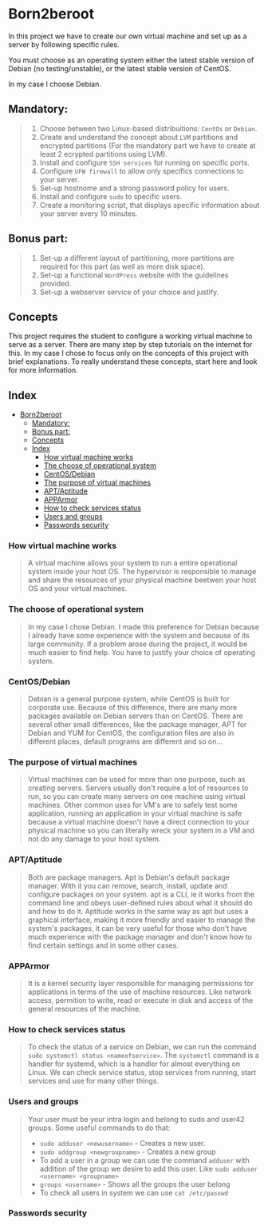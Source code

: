 # Born2beroot
In this project we have to create our own virtual machine and set up as a server by following specific rules. 

You must choose as an operating system either the latest stable version of Debian (no
testing/unstable), or the latest stable version of CentOS.

In my case I choose Debian.

## Mandatory:
> 1. Choose between two Linux-based distribuitions: `CentOs` or `Debian`.
> 2. Create and understand the concept about `LVM` partitions and encrypted partitions (For the mandatory part we have to create at least 2 ecrypted partitions using LVM).
> 3. Install and configure `SSH services` for running on specific ports.
> 4. Configure `UFW firewall` to allow only specifics connections to your server.
> 5. Set-up hostnome and a strong password policy for users.
> 6. Install and configure `sudo` to specific users.
> 7. Create a monitoring script, that displays specific information about your server every 10 minutes.

## Bonus part:
> 1. Set-up a different layout of partitioning, more partitions are required for this part (as well as more disk space).
> 2. Set-up a functional `WordPress` website with the guidelines provided.
> 3. Set-up a webserver service of your choice and justify.

## Concepts

This project requires the student to configure a working virtual machine to serve as a server. There are many step by step tutorials on the internet for this. In my case I chose to focus only on the concepts of this project with brief explanations. To really understand these concepts, start here and look for more information.

## Index
- [Born2beroot](#born2beroot)
  - [Mandatory:](#mandatory)
  - [Bonus part:](#bonus-part)
  - [Concepts](#concepts)
  - [Index](#index)
    - [How virtual machine works](#how-virtual-machine-works)
    - [The choose of operational system](#the-choose-of-operational-system)
    - [CentOS/Debian](#centosdebian)
    - [The purpose of virtual machines](#the-purpose-of-virtual-machines)
    - [APT/Aptitude](#aptaptitude)
    - [APPArmor](#apparmor)
    - [How to check services status](#how-to-check-services-status)
    - [Users and groups](#users-and-groups)
    - [Passwords security](#passwords-security)

### How virtual machine works
> A virtual machine allows your system to run a entire operational system inside your host OS. The hypervisor is responsible to manage and share the resources of your physical machine beetwen your host OS and your virtual machines.

### The choose of operational system
> In my case I chose Debian. I made this preference for Debian because I already have some experience with the system and because of its large community. If a problem arose during the project, it would be much easier to find help. You have to justify your choice of operating system.

### CentOS/Debian
> Debian is a general purpose system, while CentOS is built for corporate use. Because of this difference, there are many more packages available on Debian servers than on CentOS. There are several other small differences, like the package manager, APT for Debian and YUM for CentOS, the configuration files are also in different places, default programs are different and so on...

### The purpose of virtual machines
> Virtual machines can be used for more than one purpose, such as creating servers. Servers usually don't require a lot of resources to run, so you can create many servers on one machine using virtual machines. Other common uses for VM's are to safely test some application, running an application in your virtual machine is safe because a virtual machine doesn't have a direct connection to your physical machine so you can literally wreck your system in a VM and not do any damage to your host system.

### APT/Aptitude
> Both are package managers. Apt is Debian's default package manager. With it you can remove, search, install, update and configure packages on your system. apt is a CLI, ie it works from the command line and obeys user-defined rules about what it should do and how to do it. Aptitude works in the same way as apt but uses a graphical interface, making it more friendly and easier to manage the system's packages, it can be very useful for those who don't have much experience with the package manager and don't know how to find certain settings and in some other cases.

### APPArmor
> It is a kernel security layer responsible for managing permissions for applications in terms of the use of machine resources. Like network access, permition to write, read or execute in disk and access of the general resources of the machine. 

### How to check services status
> To check the status of a service on Debian, we can run the command `sudo systemctl status <nameofservice>`. The `systemctl` command is a handler for systemd, which is a handler for almost everything on Linux. We can check service status, stop services from running, start services and use for many other things.

### Users and groups
> Your user must be your intra login and belong to sudo and user42 groups.
> Some useful commands to do that:
> - `sudo adduser <newusername>` - Creates a new user.
> - `sudo addgroup <newgroupname>` - Creates a new group 
> - To add a user in a group we can use the command `adduser` with addition of the group we desire to add this user. Like `sudo adduser <username> <groupname>`
> - `groups <username>` - Shows all the groups the user belong
> - To check all users in system we can use `cat /etc/passwd`

### Passwords security